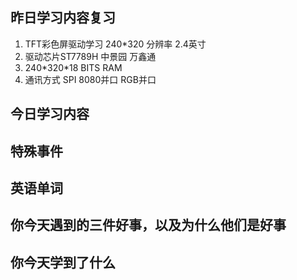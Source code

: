 ## 昨日学习内容复习
1. TFT彩色屏驱动学习 240\*320 分辨率 2.4英寸 
2. 驱动芯片ST7789H 中景园  万鑫通
3. 240\*320\*18 BITS RAM
4. 通讯方式 SPI 8080并口 RGB并口 
## 今日学习内容
## 特殊事件
## 英语单词
## 你今天遇到的三件好事，以及为什么他们是好事
## 你今天学到了什么